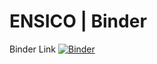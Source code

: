 # **ENSICO** | Binder

Binder Link
[![Binder](https://mybinder.org/badge_logo.svg)](https://mybinder.org/v2/gh/fln-ensico/jnb/main)
